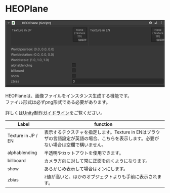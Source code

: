 
# HEOPlane
![HEOPlane](img/HEOPlane.jpg)

HEOPlaneは、画像ファイルをインスタンス生成する機能です。<br>
ファイル形式は必ずpng形式である必要があります。

詳しくは[Unity制作ガイドライン](../WorldMakingGuide/UnityGuidelines.md)をご覧ください。

|  Label |  function  |
| ----   | ---- |
| Texture in JP / EN | 表示するテクスチャを指定します。Texture in ENはブラウザの言語設定が英語の場合、こちらを表示します。必要がない場合は空欄で構いません。|
| alphablending | 半透明やカットアウトを使用できます。 |
| billboard | カメラ方向に対して常に正面を向くようになります。 |
| show | あらかじめ表示して場合はオンにします。 |
| zbias | z値が高いと、ほかのオブジェクトよりも手前に表示されます。 |